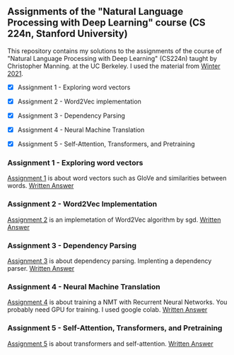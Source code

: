 ## Assignments of the "Natural Language Processing with Deep Learning" course (CS 224n, Stanford University)

This repository contains my solutions to the assignments of the course 
of "Natural Language Processing with Deep Learning" (CS224n) taught by Christopher Manning.
at the UC Berkeley. I used the material from 
[Winter 2021](http://web.stanford.edu/class/cs224n).

- [x] Assignment 1 - Exploring word vectors
- [x] Assignment 2 - Word2Vec implementation
- [x] Assignment 3 - Dependency Parsing 
- [x] Assignment 4 - Neural Machine Translation
- [x] Assignment 5 - Self-Attention, Transformers, and Pretraining


### Assignment 1 - Exploring word vectors
[Assignment 1](http://web.stanford.edu/class/cs224n/assignments/a1_preview/exploring_word_vectors.html) is about word vectors such as GloVe and similarities between words. 
[Written Answer](https://github.com/Hadishh/CS224n/blob/main/cs224n_a1/exploring_word_vectors.pdf)

### Assignment 2 - Word2Vec Implementation
[Assignment 2](http://web.stanford.edu/class/cs224n/assignments/a2.pdf) is an implemetation of Word2Vec algorithm by sgd. 
[Written Answer](https://github.com/Hadishh/CS224n/blob/main/cs224n_a2/A2_Written_Answers.pdf)
### Assignment 3 - Dependency Parsing
[Assignment 3](http://web.stanford.edu/class/cs224n/assignments/a3.pdf) is about dependency parsing. Implenting a dependency parser. 
[Written Answer](https://github.com/Hadishh/CS224n/blob/main/cs224n_a3/A3_Report.pdf)

### Assignment 4 - Neural Machine Translation
[Assignment 4](http://web.stanford.edu/class/cs224n/assignments/a4.pdf) is about 
training a NMT with Recurrent Neural Networks. You probably need GPU for training. I used google colab.
[Written Answer](https://github.com/Hadishh/CS224n/blob/main/cs224n_a4/A4_Answers.pdf)

### Assignment 5 - Self-Attention, Transformers, and Pretraining
[Assignment 5](http://web.stanford.edu/class/cs224n/assignments/a5.pdf) is about transformers and self-attention. 
[Written Answer](https://github.com/Hadishh/CS224n/blob/main/cs224n_a5/A5_Answers.pdf)